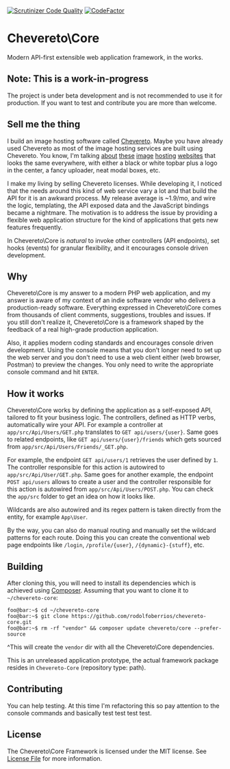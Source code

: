 [![Scrutinizer Code
Quality](https://scrutinizer-ci.com/g/rodolfoberrios/chevereto-core/badges/quality-score.png?b=master)](https://scrutinizer-ci.com/g/rodolfoberrios/chevereto-core/?branch=master)
[![CodeFactor](https://www.codefactor.io/repository/github/rodolfoberrios/chevereto-core/badge)](https://www.codefactor.io/repository/github/rodolfoberrios/chevereto-core)

# Chevereto\Core

Modern API-first extensible web application framework, in the works.

## Note: This is a work-in-progress

The project is under beta development and is not recommended to use it for production. If you want to test and
contribute you are more than welcome.

## Sell me the thing

I build an image hosting software called [Chevereto](https://chevereto.com/). Maybe you have already used Chevereto as
most of the image hosting services are built using Chevereto. You know, I'm talking [about](https://lightpics.net/)
[these](https://imgbb.com/) [image](https://www.ultraimg.com/) [hosting](https://extraimage.net/)
[websites](https://gifyu.com/) that looks the same everywhere, with either a black or white topbar plus a logo in the
center, a fancy uploader, neat modal boxes, etc.

I make my living by selling Chevereto licenses. While developing it, I noticed that the needs around this kind of web
service vary a lot and that build the API for it is an awkward process. My release average is ~1.9/mo, and wire the
logic, templating, the API exposed data and the JavaScript bindings became a nightmare. The motivation is to address the
issue by providing a flexible web application structure for the kind of applications that gets new features frequently.

In Chevereto\Core is _natural_ to invoke other controllers (API endpoints), set hooks (events) for granular flexibility,
and it encourages console driven development.

## Why

Chevereto\Core is my answer to a modern PHP web application, and my answer is aware of my context of an indie software
vendor who delivers a production-ready software. Everything expressed in Chevereto\Core comes from thousands of client
comments, suggestions, troubles and issues. If you still don't realize it, Chevereto\Core is a framework shaped by the
feedback of a real high-grade production application.

Also, it applies modern coding standards and encourages console driven development. Using the console means that you
don't longer need to set up the web server and you don't need to use a web client either (web browser, Postman) to
preview the changes. You only need to write the appropriate console command and hit `ENTER`.

## How it works

Chevereto\Core works by defining the application as a self-exposed API, tailored to fit your business logic. The
controllers, defined as HTTP verbs, automatically wire your API. For example a controller at `app/src/Api/Users/GET.php`
translates to `GET api/users/{user}`. Same goes to related endpoints, like `GET api/users/{user}/friends` which gets
sourced from `app/src/Api/Users/Friends/_GET.php`.

For example, the endpoint `GET api/users/1` retrieves the user defined by `1`. The controller responsible for this
action is autowired to `app/src/Api/User/GET.php`. Same goes for another example, the endpoint `POST api/users` allows
to create a user and the controller responsible for this action is autowired from `app/src/Api/Users/POST.php`. You can
check the `app/src` folder to get an idea on how it looks like.

Wildcards are also autowired and its regex pattern is taken directly from the entity, for example `App\User`.

By the way, you can also do manual routing and manually set the wildcard patterns for each route. Doing this you can
create the conventional web page endpoints like `/login`, `/profile/{user}`, `/{dynamic}-{stuff}`, etc.

## Building

After cloning this, you will need to install its dependencies which is achieved using
[Composer](https://getcomposer.org/). Assuming that you want to clone it to `~/chevereto-core`:

```console
foo@bar:~$ cd ~/chevereto-core
foo@bar:~$ git clone https://github.com/rodolfoberrios/chevereto-core.git
foo@bar:~$ rm -rf "vendor" && composer update chevereto/core --prefer-source
```

^This will create the `vendor` dir with all the Chevereto\Core dependencies.

This is an unreleased application prototype, the actual framework package resides in `Chevereto-Core` (repository type:
path).

## Contributing

You can help testing. At this time I'm refactoring this so pay attention to the console commands and basically test test
test test.

## License

The Chevereto\Core Framework is licensed under the MIT license. See [License File](LICENSE) for more information.

